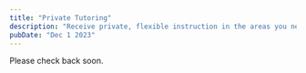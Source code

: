 ```yaml
---
title: "Private Tutoring"
description: "Receive private, flexible instruction in the areas you need for all ages."
pubDate: "Dec 1 2023"
---
```


Please check back soon.
